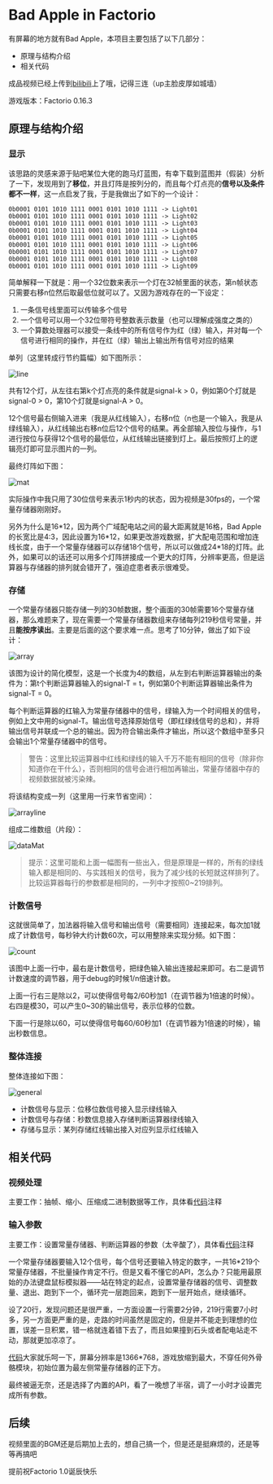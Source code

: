 # Bad Apple in Factorio

有屏幕的地方就有Bad Apple，本项目主要包括了以下几部分：

+ 原理与结构介绍
+ 相关代码

成品视频已经上传到[bilibili](https://www.bilibili.com/video/BV1jz4y1Q7fT/)上了哦，记得三连（up主脸皮厚如城墙）

游戏版本：Factorio 0.16.3

## 原理与结构介绍

### 显示

该思路的灵感来源于贴吧某位大佬的跑马灯蓝图，有幸下载到蓝图并（假装）分析了一下，发现用到了**移位**，并且灯阵是按列分的，而且每个灯点亮的**信号以及条件都不一样**，这一点启发了我，于是我做出了如下的一个设计：

```text
0b0001 0101 1010 1111 0001 0101 1010 1111 -> Light01
0b0001 0101 1010 1111 0001 0101 1010 1111 -> Light02
0b0001 0101 1010 1111 0001 0101 1010 1111 -> Light03
0b0001 0101 1010 1111 0001 0101 1010 1111 -> Light04
0b0001 0101 1010 1111 0001 0101 1010 1111 -> Light05
0b0001 0101 1010 1111 0001 0101 1010 1111 -> Light06
0b0001 0101 1010 1111 0001 0101 1010 1111 -> Light07
0b0001 0101 1010 1111 0001 0101 1010 1111 -> Light08
0b0001 0101 1010 1111 0001 0101 1010 1111 -> Light09
```

简单解释一下就是：用一个32位数来表示一个灯在32帧里面的状态，第n帧状态只需要右移n位然后取最低位就可以了。又因为游戏存在的一下设定：

1. 一条信号线里面可以传输多个信号
2. 一个信号可以用一个32位带符号整数表示数量（也可以理解成强度之类的）
3. 一个算数处理器可以接受一条线中的所有信号作为红（绿）输入，并对每一个信号进行相同的操作，并在红（绿）输出上输出所有信号对应的结果

单列（这里转成行节约篇幅）如下图所示：

![line](https://github.com/CallMeChinese/Factorio-BadApple/raw/master/img/line.png)

共有12个灯，从左往右第k个灯点亮的条件就是signal-k > 0，例如第0个灯就是signal-0 > 0，第10个灯就是signal-A > 0。

12个信号最右侧输入进来（我是从红线输入），右移n位（n也是一个输入，我是从绿线输入），从红线输出右移n位后12个信号的结果。再全部输入按位与操作，与1进行按位与获得12个信号的最低位，从红线输出链接到灯上。最后按照灯上的逻辑亮灯即可显示图片的一列。

最终灯阵如下图：

![mat](https://github.com/CallMeChinese/Factorio-BadApple/raw/master/img/mat.png)

实际操作中我只用了30位信号来表示1秒内的状态，因为视频是30fps的，一个常量存储器刚刚好。

另外为什么是16\*12，因为两个广域配电站之间的最大距离就是16格，Bad Apple的长宽比是4:3，因此设置为16\*12，如果更改游戏数据，扩大配电范围和增加连线长度，由于一个常量存储器可以存储18个信号，所以可以做成24\*18的灯阵。此外，如果可以的话还可以用多个灯阵拼接成一个更大的灯阵，分辨率更高，但是运算器与存储器的排列就会错开了，强迫症患者表示很难受。

### 存储

一个常量存储器只能存储一列的30帧数据，整个画面的30帧需要16个常量存储器，那么难题来了，现在需要一个常量存储器数组来存储每列219秒信号常量，并且**能按序读出**。主要是后面的这个要求难一点。思考了10分钟，做出了如下设计：

![array](https://github.com/CallMeChinese/Factorio-BadApple/raw/master/img/array.png)

该图为设计的简化模型，这是一个长度为4的数组，从左到右判断运算器输出的条件为：第t个判断运算器输入的signal-T = t，例如第0个判断运算器输出条件为signal-T = 0。

每个判断运算器的红输入为常量存储器中的信号，绿输入为一个时间相关的信号，例如上文中用的signal-T。输出信号选择原始信号（即红绿线信号的总和），并将输出信号并联成一个总的输出。因为符合输出条件才输出，所以这个数组中至多只会输出1个常量存储器中的信号。

> 警告：这里比较运算器中红线和绿线的输入千万不能有相同的信号（除非你知道你在干什么），否则相同的信号会进行相加再输出，常量存储器中存的视频数据就被污染辣。

将该结构变成一列（这里用一行来节省空间）：

![arrayline](https://github.com/CallMeChinese/Factorio-BadApple/raw/master/img/arrayline.png)

组成二维数组（片段）：

![dataMat](https://github.com/CallMeChinese/Factorio-BadApple/raw/master/img/arraymat.png)

> 提示：这里可能和上面一幅图有一些出入，但是原理是一样的，所有的绿线输入都是相同的、与实践相关的信号，我为了减少线的长短就这样排列了。比较运算器每行的参数都是相同的，一列中才按照0~219排列。

### 计数信号

这就很简单了，加法器将输入信号和输出信号（需要相同）连接起来，每次加1就成了计数信号，每秒钟大约计数60次，可以用整除来实现分频。如下图：

![count](https://github.com/CallMeChinese/Factorio-BadApple/raw/master/img/count.png)

该图中上面一行中，最右是计数信号，把绿色输入输出连接起来即可。右二是调节计数速度的调节器，用于debug的时候1/n倍速计数。

上面一行右三是除以2，可以使得信号每2/60秒加1（在调节器为1倍速的时候）。右四是模30，可以产生0~30的输出信号，表示位移的位数。

下面一行是除以60，可以使得信号每60/60秒加1（在调节器为1倍速的时候），输出秒数信息。

### 整体连接

整体连接如下图：

![general](https://github.com/CallMeChinese/Factorio-BadApple/raw/master/img/general.png)

+ 计数信号与显示：位移位数信号接入显示绿线输入
+ 计数信号与存储：秒数信息接入存储判断运算器绿线输入
+ 存储与显示：某列存储红线输出接入对应列显示红线输入

## 相关代码

### 视频处理

主要工作：抽帧、缩小、压缩成二进制数据等工作，具体看[代码](genSeq.py)注释

### 输入参数

主要工作：设置常量存储器、判断运算器的参数（太辛酸了），具体看[代码](main.lua)注释

一个常量存储器要输入12个信号，每个信号还要输入特定的数字，一共16\*219个常量存储器，不批量操作肯定不行。但是又看不懂它的API，怎么办？只能用最原始的办法键盘鼠标模拟器——站在特定的起点，设置常量存储器的信号、调整数量、退出、跑到下一个，循环完一层跑回来，跑到下一层开始点，继续循环。

设了20行，发现问题还是很严重，一方面设置一行需要2分钟，219行需要7小时多，另一方面更严重的是，走路的时间虽然是固定的，但是并不能走到理想的位置，误差一旦积累，错一格就连着错下去了，而且如果撞到石头或者配电站走不动，那就更加凉凉了。

[代码](setData.py)大家就乐呵一下，屏幕分辨率是1366\*768，游戏放缩到最大，不穿任何外骨骼模块，初始位置为最左侧常量存储器的正下方。

最终被逼无奈，还是选择了内置的API，看了一晚想了半宿，调了一小时才设置完成所有参数。

## 后续

视频里面的BGM还是后期加上去的，想自己搞一个，但是还是挺麻烦的，还是等等再搞吧

提前祝Factorio 1.0诞辰快乐

